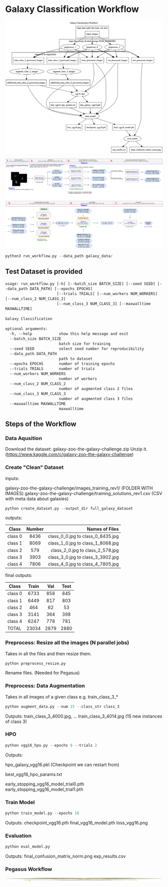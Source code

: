 
# Galaxy Classification Workflow

![img](simple_graph.png)

![img](Galaxy-Decaf-Pegasus.png)


```python
python3 run_workflow.py --data_path galaxy_data/
```

## Test Dataset is provided


```
usage: run_workflow.py [-h] [--batch_size BATCH_SIZE] [--seed SEED] [--data_path DATA_PATH] [--epochs EPOCHS]
                       [--trials TRIALS] [--num_workers NUM_WORKERS] [--num_class_2 NUM_CLASS_2]
                       [--num_class_3 NUM_CLASS_3] [--maxwalltime MAXWALLTIME]

Galaxy Classification

optional arguments:
  -h, --help            show this help message and exit
  --batch_size BATCH_SIZE
                        batch size for training
  --seed SEED           select seed number for reproducibility
  --data_path DATA_PATH
                        path to dataset
  --epochs EPOCHS       number of training epochs
  --trials TRIALS       number of trials
  --num_workers NUM_WORKERS
                        number of workers
  --num_class_2 NUM_CLASS_2
                        number of augmented class 2 files
  --num_class_3 NUM_CLASS_3
                        number of augmented class 3 files
  --maxwalltime MAXWALLTIME
                        maxwalltime
```




## Steps of the Workflow


### Data Aqusition

Download the dataset: galaxy-zoo-the-galaxy-challenge.zip
Unzip it. 
(https://www.kaggle.com/c/galaxy-zoo-the-galaxy-challenge)

### Create "Clean" Dataset

inputs: 

galaxy-zoo-the-galaxy-challenge/images_training_rev1/ (FOLDER WITH IMAGES)
galaxy-zoo-the-galaxy-challenge/training_solutions_rev1.csv (CSV with meta data about galaxies)


```python
python create_dataset.py --output_dir full_galaxy_dataset
```

outputs:

| Class    | Number  |         Names of Files            |
|----------|:-------:|----------------------------------:|
| class 0  | 8436    | class_0_0.jpg to class_0_8435.jpg |
| class 1  | 8069    | class_1_0.jpg to class_1_8068.jpg |
| class 2  |  579    | class_2_0.jpg to class_2_578.jpg  |
| class 3  | 3903    | class_3_0.jpg to class_3_3902.jpg |
| class 4  | 7806    | class_4_0.jpg to class_4_7805.jpg |


final outputs:

| Class    |  Train |  Val   | Test   |
|----------|:------:|:------:|:------:|
| class 0  |  6733  |  858   |  845   |
| class 1  |  6449  |  817   |  803   |
| class 2  |   464  |   62   |   53   |
| class 3  |  3141  |  364   |  398   |
| class 4  |  6247  |  778   |  781   |
| TOTAL    | 23034  | 2879   | 2880   |



### Preprocess: Resize all the images (N parallel jobs)
Takes in all the files and then resize them. 

```python
python preprocess_resize.py
```
Rename files. (Needed for Pegasus)


### Preprocess: Data Augmentation

Takes in all images of a given class e.g. train_class_3_*  
```python
python augment_data.py --num 15 --class_str class_3
```
Outputs:
train_class_3_4000.jpg, ... train_class_3_4014.jpg
(15 new instances of class 3)


### HPO

```python
python vgg16_hpo.py --epochs 8 --trials 2
```
Outputs:

hpo_galaxy_vgg16.pkl (Checkpoint we can restart from)

best_vgg16_hpo_params.txt

early_stopping_vgg16_model_trial0.pth
early_stopping_vgg16_model_trial1.pth




### Train Model

```python
python train_model.py --epochs 10
```
Outputs:
checkpoint_vgg16.pth
final_vgg16_model.pth
loss_vgg16.png



### Evaluation

```python
python eval_model.py 
```
Outputs:
final_confusion_matrix_norm.png
exp_results.csv



### Pegasus Workflow
![img](pegasus-wf-graph.png)
